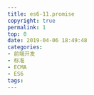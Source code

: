 ```yaml
---
title: es6-11.promise
copyright: true
permalink: 1
top: 0
date: 2019-04-06 18:49:48
categories:
- 前端开发
- 标准
- ECMA
- ES6
tags:
---
```

